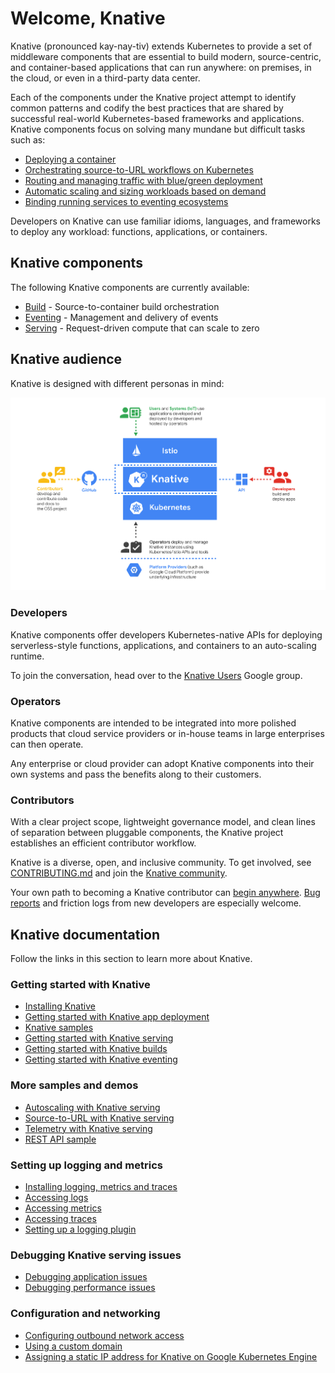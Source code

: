 # Welcome, Knative

Knative (pronounced kay-nay-tiv) extends Kubernetes to provide a set of middleware 
components that are essential to build modern, source-centric, and container-based 
applications that can run anywhere: on premises, in the cloud, or even in a third-party 
data center. 

Each of the components under the Knative project attempt to identify common patterns and 
codify the best practices that are shared by successful real-world Kubernetes-based frameworks and 
applications. Knative components focus on solving many mundane but difficult tasks such as:

- [Deploying a container](install/getting-started-knative-app.md)
- [Orchestrating source-to-URL workflows on Kubernetes](serving/samples/source-to-url-go/)
- [Routing and managing traffic with blue/green deployment](serving/samples/blue-green-deployment.md)
- [Automatic scaling and sizing workloads based on demand](serving/samples/autoscale-go)
- [Binding running services to eventing ecosystems](eventing/README.md)

Developers on Knative can use familiar idioms, languages, and frameworks to deploy any workload: 
functions, applications, or containers.

## Knative components

The following Knative components are currently available:

* [Build](https://github.com/knative/build) - Source-to-container build orchestration
* [Eventing](https://github.com/knative/eventing) - Management and delivery of events
* [Serving](https://github.com/knative/serving) - Request-driven compute that can scale to zero

## Knative audience

Knative is designed with different personas in mind:

![Diagram that displays different Audiences for Knative](./images/knative-audience.png)

### Developers

Knative components offer developers Kubernetes-native APIs for deploying
serverless-style functions, applications, and containers to an auto-scaling
runtime.

To join the conversation, head over to the
[Knative Users](https://groups.google.com/d/forum/knative-users) Google group.

### Operators

Knative components are intended to be integrated into more polished
products that cloud service providers or in-house teams in large
enterprises can then operate.

Any enterprise or cloud provider can adopt Knative components into
their own systems and pass the benefits along to their customers.

### Contributors

With a clear project scope, lightweight governance model, and clean
lines of separation between pluggable components, the Knative project
establishes an efficient contributor workflow.

Knative is a diverse, open, and inclusive community. To get involved, see
[CONTRIBUTING.md](community/CONTRIBUTING.md)
and join the [Knative community](community/README.md).

Your own path to becoming a Knative contributor can
[begin anywhere](https://github.com/knative/serving/issues?q=is%3Aopen+is%3Aissue+label%3A%22good+first+issue%22).
[Bug reports](https://github.com/knative/serving/issues/new) and
friction logs from new developers are especially welcome.

## Knative documentation

Follow the links in this section to learn more about Knative.

### Getting started with Knative

* [Installing Knative](./install/README.md)
* [Getting started with Knative app deployment](./install/getting-started-knative-app.md)
* [Knative samples](./serving/samples/)
* [Getting started with Knative serving](./serving)
* [Getting started with Knative builds](./build)
* [Getting started with Knative eventing](./eventing)

### More samples and demos

* [Autoscaling with Knative serving](serving/samples/autoscale-go/README.md)
* [Source-to-URL with Knative serving](serving/samples/source-to-url-go/README.md)
* [Telemetry with Knative serving](serving/samples/telemetry-go/README.md)
* [REST API sample](serving/samples/rest-api-go/README.md)

### Setting up logging and metrics 

* [Installing logging, metrics and traces](./serving/installing-logging-metrics-traces.md)
* [Accessing logs](./serving/accessing-logs.md)
* [Accessing metrics](./serving/accessing-metrics.md)
* [Accessing traces](./serving/accessing-traces.md)
* [Setting up a logging plugin](./serving/setting-up-a-logging-plugin.md)

### Debugging Knative serving issues 

* [Debugging application issues](./serving/debugging-application-issues.md)
* [Debugging performance issues](./serving/debugging-performance-issues.md)

### Configuration and networking

* [Configuring outbound network access](./serving/outbound-network-access.md)
* [Using a custom domain](./serving/using-a-custom-domain.md)
* [Assigning a static IP address for Knative on Google Kubernetes Engine](./serving/gke-assigning-static-ip-address.md)
